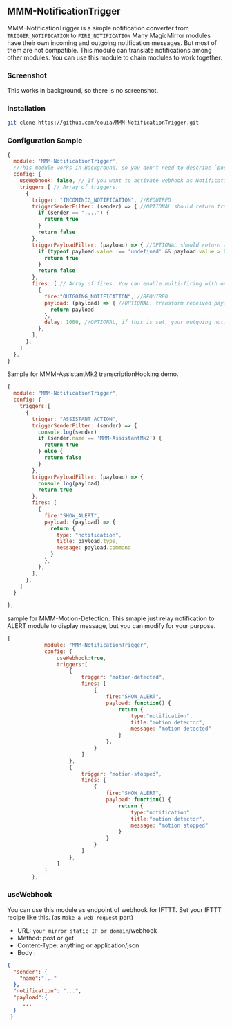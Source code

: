 ## MMM-NotificationTrigger
MMM-NotificationTrigger is a simple notification converter from `TRIGGER_NOTIFICATION` to `FIRE_NOTIFICATION`
Many MagicMirror modules have their own incoming and outgoing notification messages. But most of them are not compatible. This module can translate notifications among other modules.
You can use this module to chain modules to work together.

### Screenshot
This works in background, so there is no screenshot.

### Installation

```sh
git clone https://github.com/eouia/MMM-NotificationTrigger.git
```

### Configuration Sample
```javascript
{
  module: 'MMM-NotificationTrigger',
  //This module works in Background, so you don't need to describe `position`.
  config: {
    useWebhook: false, // If you want to activate webhook as Notification emitter, set true. (eg. IFTTT)
    triggers:[ // Array of triggers.
      {
        trigger: "INCOMINIG_NOTIFICATION", //REQUIRED
        triggerSenderFilter: (sender) => { //OPTIONAL should return true or false
          if (sender == "....") {
            return true
          }
          return false
        },
        triggerPayloadFilter: (payload) => { //OPTIONAL should return true or false
          if (typeof payload.value !== 'undefined' && payload.value > 0) {
            return true
          }
          return false
        },
        fires: [ // Array of fires. You can enable multi-firing with one trigger.
          {
            fire:"OUTGOING_NOTIFICATION", //REQUIRED
            payload: (payload) => { //OPTIONAL. transform received payload to what your target module wants.
              return payload
            },
            delay: 1000, //OPTIONAL, if this is set, your outgoing notification will be fired after delay.
          },
        ],
      },
    ]
  },
}

```

Sample for MMM-AssistantMk2 transcriptionHooking demo.
```javascript
{
  module: "MMM-NotificationTrigger",
  config: {
    triggers:[
      {
        trigger: "ASSISTANT_ACTION",
        triggerSenderFilter: (sender) => {
          console.log(sender)
          if (sender.name == 'MMM-AssistantMk2') {
            return true
          } else {
            return false
          }
        },
        triggerPayloadFilter: (payload) => {
          console.log(payload)
          return true
        },
        fires: [
          {
            fire:"SHOW_ALERT",
            payload: (payload) => {
              return {
                type: "notification",
                title: payload.type,
                message: payload.command
              }
            },
          },
        ],
      },
    ]
  }

},
```

sample for MMM-Motion-Detection. This smaple just relay notification to ALERT module to display message, but you can modify for your purpose.
```javascript
{
			module: "MMM-NotificationTrigger",
			config: {
				useWebhook:true, 
				triggers:[
					{
						trigger: "motion-detected",
						fires: [
							{
								fire:"SHOW_ALERT",
								payload: function() {
									return {
										type:"notification",
										title:"motion detector",
										message: "motion detected"
									}
								},
							}
						]
					},
					{
						trigger: "motion-stopped",
						fires: [
							{
								fire:"SHOW_ALERT",
								payload: function() {
									return {
										type:"notification",
										title:"motion detector",
										message: "motion stopped"
									}
								}
							}
						]
					},
				]
			}
		},
```

### useWebhook
You can use this module as endpoint of webhook for IFTTT.
Set your IFTTT recipe like this. (as `Make a web request` part)
- URL: `your mirror static IP or domain`/webhook 
- Method: post or get
- Content-Type: anything or application/json
- Body :
```json
{ 
  "sender": {
    "name":"..."
  }, 
  "notification": "...", 
  "payload":{ 
     ...
  }
 }
```
